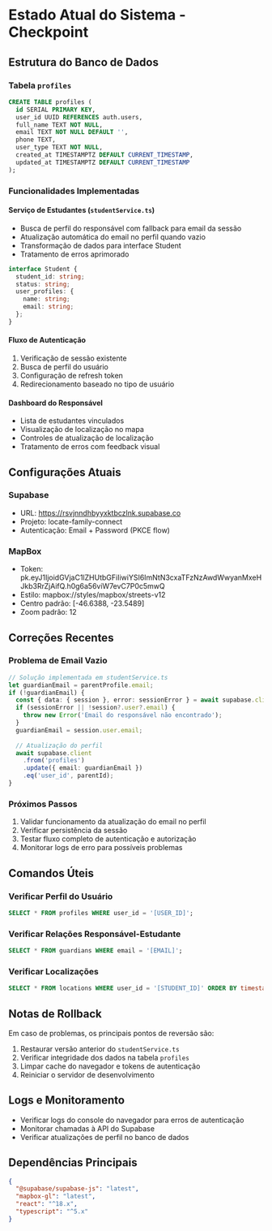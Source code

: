 # Estado Atual do Sistema - Checkpoint

## Estrutura do Banco de Dados

### Tabela `profiles`
```sql
CREATE TABLE profiles (
  id SERIAL PRIMARY KEY,
  user_id UUID REFERENCES auth.users,
  full_name TEXT NOT NULL,
  email TEXT NOT NULL DEFAULT '',
  phone TEXT,
  user_type TEXT NOT NULL,
  created_at TIMESTAMPTZ DEFAULT CURRENT_TIMESTAMP,
  updated_at TIMESTAMPTZ DEFAULT CURRENT_TIMESTAMP
);
```

### Funcionalidades Implementadas

#### Serviço de Estudantes (`studentService.ts`)
- Busca de perfil do responsável com fallback para email da sessão
- Atualização automática do email no perfil quando vazio
- Transformação de dados para interface Student
- Tratamento de erros aprimorado

```typescript
interface Student {
  student_id: string;
  status: string;
  user_profiles: {
    name: string;
    email: string;
  };
}
```

#### Fluxo de Autenticação
1. Verificação de sessão existente
2. Busca de perfil do usuário
3. Configuração de refresh token
4. Redirecionamento baseado no tipo de usuário

#### Dashboard do Responsável
- Lista de estudantes vinculados
- Visualização de localização no mapa
- Controles de atualização de localização
- Tratamento de erros com feedback visual

## Configurações Atuais

### Supabase
- URL: https://rsvjnndhbyyxktbczlnk.supabase.co
- Projeto: locate-family-connect
- Autenticação: Email + Password (PKCE flow)

### MapBox
- Token: pk.eyJ1IjoidGVjaC1lZHUtbGFiIiwiYSI6ImNtN3cxaTFzNzAwdWwyanMxeHJkb3RrZjAifQ.h0g6a56viW7evC7P0c5mwQ
- Estilo: mapbox://styles/mapbox/streets-v12
- Centro padrão: [-46.6388, -23.5489]
- Zoom padrão: 12

## Correções Recentes

### Problema de Email Vazio
```typescript
// Solução implementada em studentService.ts
let guardianEmail = parentProfile.email;
if (!guardianEmail) {
  const { data: { session }, error: sessionError } = await supabase.client.auth.getSession();
  if (sessionError || !session?.user?.email) {
    throw new Error('Email do responsável não encontrado');
  }
  guardianEmail = session.user.email;
  
  // Atualização do perfil
  await supabase.client
    .from('profiles')
    .update({ email: guardianEmail })
    .eq('user_id', parentId);
}
```

### Próximos Passos
1. Validar funcionamento da atualização do email no perfil
2. Verificar persistência da sessão
3. Testar fluxo completo de autenticação e autorização
4. Monitorar logs de erro para possíveis problemas

## Comandos Úteis

### Verificar Perfil do Usuário
```sql
SELECT * FROM profiles WHERE user_id = '[USER_ID]';
```

### Verificar Relações Responsável-Estudante
```sql
SELECT * FROM guardians WHERE email = '[EMAIL]';
```

### Verificar Localizações
```sql
SELECT * FROM locations WHERE user_id = '[STUDENT_ID]' ORDER BY timestamp DESC LIMIT 1;
```

## Notas de Rollback
Em caso de problemas, os principais pontos de reversão são:

1. Restaurar versão anterior do `studentService.ts`
2. Verificar integridade dos dados na tabela `profiles`
3. Limpar cache do navegador e tokens de autenticação
4. Reiniciar o servidor de desenvolvimento

## Logs e Monitoramento
- Verificar logs do console do navegador para erros de autenticação
- Monitorar chamadas à API do Supabase
- Verificar atualizações de perfil no banco de dados

## Dependências Principais
```json
{
  "@supabase/supabase-js": "latest",
  "mapbox-gl": "latest",
  "react": "^18.x",
  "typescript": "^5.x"
}
``` 